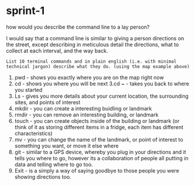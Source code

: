 # sprint-1
how would you describe the command line to a lay person?

I would say that a command line is similar to giving a person directions on the street, except describing in meticulous detail the directions, what to collect at each interval, and the way back. 

	List 10 terminal commands and in plain english (i.e. with minimal technical jargon) describe what they do. (using the map example above)

1. pwd - shows you exactly where you are on the map right now
2. cd - shows you where you will be next
3.cd ~ - takes you back to where you started 
4. Ls -  gives you more details about your current location, the surrounding sites, and points of interest
5. mkdir - you can create a interesting buidling or landmark
6. rmdir - you can remove an interesting building, or landmark
7. touch - you can create objects inside of the building or landmark (or think of it as storing different items in a fridge, each item has different characteristics)
8. mv - you can change the name of the landmark, or point of interest to something you want, or move it else where
9. git - similar to a GPS device, whereby you plug in your directions and it tells you where to go, however its a collaboration of people all putting in data and telling where to go too.
10. Exit - is a simply a way of saying goodbye to those people you were showing directions too. 
